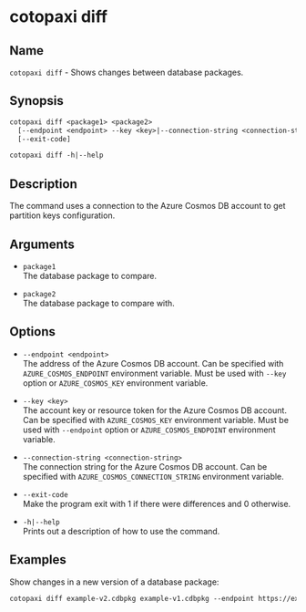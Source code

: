 # cotopaxi diff

<p />

## Name

<p />

`cotopaxi diff` - Shows changes between database packages.

<p />

## Synopsis

<p />

```txt
cotopaxi diff <package1> <package2>
  [--endpoint <endpoint> --key <key>|--connection-string <connection-string>]
  [--exit-code]

cotopaxi diff -h|--help
```

<p />

## Description

<p />

The command uses a connection to the Azure Cosmos DB account to get partition keys configuration.

<p />

## Arguments

<p />

- `package1`  
The database package to compare.

<p />

- `package2`  
The database package to compare with.

<p />

## Options

<p />

- `--endpoint <endpoint>`  
The address of the Azure Cosmos DB account. Can be specified with `AZURE_COSMOS_ENDPOINT` environment variable. Must be used with `--key` option or `AZURE_COSMOS_KEY` environment variable.

<p />

- `--key <key>`  
The account key or resource token for the Azure Cosmos DB account. Can be specified with `AZURE_COSMOS_KEY` environment variable. Must be used with `--endpoint` option or `AZURE_COSMOS_ENDPOINT` environment variable.

<p />

- `--connection-string <connection-string>`  
The connection string for the Azure Cosmos DB account. Can be specified with `AZURE_COSMOS_CONNECTION_STRING` environment variable.

<p />

- `--exit-code`  
Make the program exit with 1 if there were differences and 0 otherwise.

<p />

- `-h|--help`  
Prints out a description of how to use the command.

<p />

## Examples

<p />

Show changes in a new version of a database package:

<p />

```txt
cotopaxi diff example-v2.cdbpkg example-v1.cdbpkg --endpoint https://example.documents.azure.com:443 --key $key$
```
